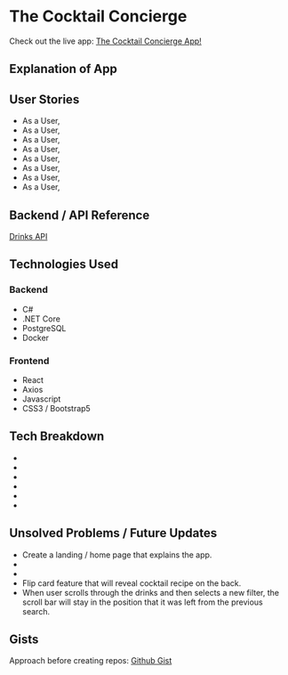 # The Cocktail Concierge
Check out the live app: [The Cocktail Concierge App!](https://the-cocktail-concierge.herokuapp.com/)

## Explanation of App


## User Stories
- As a User,
- As a User,
- As a User,
- As a User,
- As a User,
- As a User,
- As a User,
- As a User,

## Backend / API Reference
[Drinks API](https://cocktail-concierge.herokuapp.com/drinks)

## Technologies Used

### Backend

- C#
- .NET Core
- PostgreSQL
- Docker

### Frontend

- React
- Axios
- Javascript
- CSS3 / Bootstrap5

## Tech Breakdown
-
-
-
-
-
-

## Unsolved Problems / Future Updates
- Create a landing / home page that explains the app. 
-
-   
- Flip card feature that will reveal cocktail recipe on the back.
- When user scrolls through the drinks and then selects a new filter, the scroll bar will stay in the position that it was left from the previous search.

## Gists
Approach before creating repos: [Github Gist](https://gist.github.com/thewrightbrandon/f0dd64b806bb0bfc78d0aeb0958cc506)
